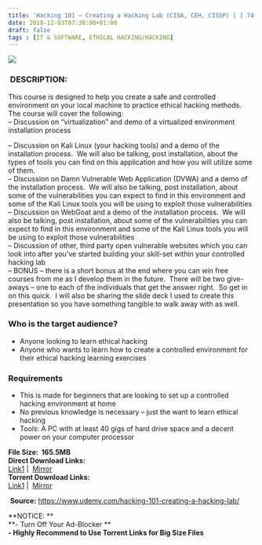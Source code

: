 ```yaml
---
title: 'Hacking 101 – Creating a Hacking Lab (CISA, CEH, CISSP) | [ 74.99$ Course For Free ]'
date: 2018-12-03T07:38:00+01:00
draft: false
tags : [IT & SOFTWARE, ETHICAL HACKING/HACKING]
---
```


  

[![](https://3.bp.blogspot.com/-9FTRna_DN30/XATOMmZObzI/AAAAAAAAAVA/JqCey43FdiIZTcDfaeMJbrSdE7ZyCG5IgCLcBGAs/s640/Hacking-101-%25E2%2580%2593-Creating-a-Hacking-Lab-CISA-CEH-CISSP.jpg)](https://3.bp.blogspot.com/-9FTRna_DN30/XATOMmZObzI/AAAAAAAAAVA/JqCey43FdiIZTcDfaeMJbrSdE7ZyCG5IgCLcBGAs/s1600/Hacking-101-%25E2%2580%2593-Creating-a-Hacking-Lab-CISA-CEH-CISSP.jpg)

  

###  DESCRIPTION:

This course is designed to help you create a safe and controlled environment on your local machine to practice ethical hacking methods.  The course will cover the following:  
– Discussion on “virtualization” and demo of a virtualized environment installation process  

– Discussion on Kali Linux (your hacking tools) and a demo of the installation process.  We will also be talking, post installation, about the types of tools you can find on this application and how you will utilize some of them.  
– Discussion on Damn Vulnerable Web Application (DVWA) and a demo of the installation process.  We will also be talking, post installation, about some of the vulnerabilities you can expect to find in this environment and some of the Kali Linux tools you will be using to exploit those vulnerabilities  
– Discussion on WebGoat and a demo of the installation process.  We will also be talking, post installation, about some of the vulnerabilities you can expect to find in this environment and some of the Kali Linux tools you will be using to exploit those vulnerabilities  
– Discussion of other, third party open vulnerable websites which you can look into after you’ve started building your skill-set within your controlled hacking lab  
– BONUS – there is a short bonus at the end where you can win free courses from me as I develop them in the future.  There will be two give-aways – one to each of the individuals that get the answer right.  So get in on this quick.  I will also be sharing the slide deck I used to create this presentation so you have something tangible to walk away with as well.  

### Who is the target audience?

*   Anyone looking to learn ethical hacking
*   Anyone who wants to learn how to create a controlled environment for their ethical hacking learning exercises

### Requirements

*   This is made for beginners that are looking to set up a controlled hacking environment at home
*   No previous knowledge is necessary – just the want to learn ethical hacking
*   Tools: A PC with at least 40 gigs of hard drive space and a decent power on your computer processor

  
**File Size:  165.5MB**  
**Direct Download Links:**  
 [Link1](https://oko.sh/CreatingaHackinglink1) |  [Mirror](https://oko.sh/CreatingaHackinglink2)  
**Torrent Download Links:**  
 [Link1](https://oko.sh/CreatingaHackingtorrent1) |  [Mirror](https://oko.sh/CreatingaHackingtorrent2)  
  
  

 **Source:** https://www.udemy.com/hacking-101-creating-a-hacking-lab/

  
  
**NOTICE: **  
**\- Turn Off Your Ad-Blocker **  
**\- Highly Recommend to Use Torrent Links for Big Size Files**
